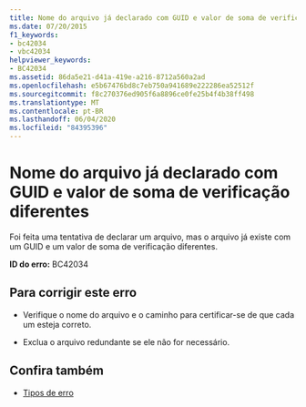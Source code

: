 ```yaml
---
title: Nome do arquivo já declarado com GUID e valor de soma de verificação diferentes
ms.date: 07/20/2015
f1_keywords:
- bc42034
- vbc42034
helpviewer_keywords:
- BC42034
ms.assetid: 86da5e21-d41a-419e-a216-8712a560a2ad
ms.openlocfilehash: e5b67476bd8c7eb750a941689e222286ea52512f
ms.sourcegitcommit: f8c270376ed905f6a8896ce0fe25b4f4b38ff498
ms.translationtype: MT
ms.contentlocale: pt-BR
ms.lasthandoff: 06/04/2020
ms.locfileid: "84395396"
---
```

# <a name="file-name-already-declared-with-a-different-guid-and-checksum-value"></a>Nome do arquivo já declarado com GUID e valor de soma de verificação diferentes
Foi feita uma tentativa de declarar um arquivo, mas o arquivo já existe com um GUID e um valor de soma de verificação diferentes.  
  
 **ID do erro:** BC42034  
  
## <a name="to-correct-this-error"></a>Para corrigir este erro  
  
- Verifique o nome do arquivo e o caminho para certificar-se de que cada um esteja correto.  
  
- Exclua o arquivo redundante se ele não for necessário.  
  
## <a name="see-also"></a>Confira também

- [Tipos de erro](../programming-guide/language-features/error-types.md)

